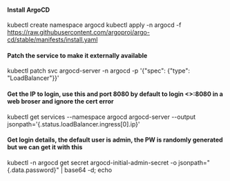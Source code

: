 #### Install ArgoCD
kubectl create namespace argocd
kubectl apply -n argocd -f https://raw.githubusercontent.com/argoproj/argo-cd/stable/manifests/install.yaml

#### Patch the service to make it externally available
kubectl patch svc argocd-server -n argocd -p '{"spec": {"type": "LoadBalancer"}}'

#### Get the IP to login, use this and port 8080 by default to login <<my-ip-address>>:8080 in a web broser and ignore the cert error
kubectl get services --namespace argocd argocd-server --output jsonpath='{.status.loadBalancer.ingress[0].ip}'

#### Get login details, the default user is admin, the PW is randomly generated but we can get it with this
kubectl -n argocd get secret argocd-initial-admin-secret -o jsonpath="{.data.password}" | base64 -d; echo